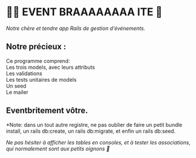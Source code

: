 
  <h1> 🕺🏻 EVENT BRAAAAAAAA ITE 🕺 </h1>

  *Notre chère et tendre app Rails de gestion d'événements.*

  <h2> Notre précieux :</h2>

  Ce programme comprend:</br>
  Les trois models, avec leurs attributs</br>
  Les validations</br>
  Les tests unitaires de models</br>
  Un seed</br>
  Le mailer</br>

  <h2> Eventbritement vôtre.</h2>

  *Note: dans un tout autre registre, ne pas oublier de faire un petit bundle install, un rails db:create, un rails db:migrate, et enfin un rails db:seed.

  *Ne pas hésiter à afficher les tables en consoles, et à tester les associations, qui normalement sont aux petits oignons 🥙*
